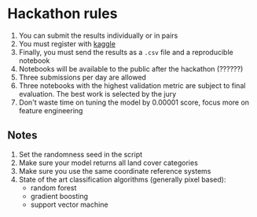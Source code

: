 # Hackathon rules

1. You can submit the results individually or in pairs
2. You must register with [kaggle](https://www.kaggle.com/)
3. Finally, you must send the results as a `.csv` file and a reproducible notebook
4. Notebooks will be available to the public after the hackathon (??????)
5. Three submissions per day are allowed
6. Three notebooks with the highest validation metric are subject to final evaluation. The best work is selected by the jury
7. Don't waste time on tuning the model by 0.00001 score, focus more on feature engineering


## Notes

1. Set the randomness seed in the script
2. Make sure your model returns all land cover categories
3. Make sure you use the same coordinate reference systems
4. State of the art classification algorithms (generally pixel based):
    * random forest
    * gradient boosting
    * support vector machine
